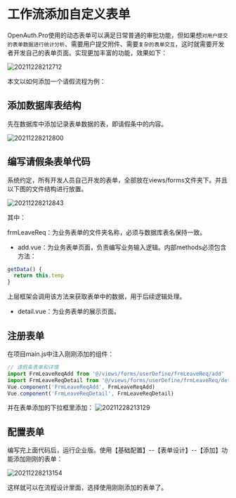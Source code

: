 # 工作流添加自定义表单

OpenAuth.Pro使用的动态表单可以满足日常普通的审批功能，但如果想`对用户提交的表单数据进行统计分析`、需要用户提交附件、需要`复杂的表单交互`，这时就需要开发者开发自己的表单页面。实现更加丰富的功能，效果如下：

![20211228212712](http://img.openauth.net.cn/20211228212712.png)

本文以如何添加一个请假流程为例：

## 添加数据库表结构

先在数据库中添加记录表单数据的表，即请假条中的内容。

![20211228212800](http://img.openauth.net.cn/20211228212800.png)


## 编写请假条表单代码

系统约定，所有开发人员自己开发的表单，全部放在views/forms文件夹下。并且以下图的文件结构进行放置。

![20211228212843](http://img.openauth.net.cn/20211228212843.png)

其中：

frmLeaveReq：为业务表单的文件夹名称，必须与数据库表名保持一致。

* add.vue：为业务表单页面，负责编写业务输入逻辑。内部methods必须包含方法：

```javascript
getData() {
  return this.temp
}
```

上层框架会调用该方法来获取表单中的数据，用于后续逻辑处理。

* detail.vue：为业务表单的展示页面。

## 注册表单
在项目main.js中注入刚刚添加的组件：

```javascript
// 请假条表单和详情
import FrmLeaveReqAdd from '@/views/forms/userDefine/frmLeaveReq/add'
import FrmLeaveReqDetail from '@/views/forms/userDefine/frmLeaveReq/detail'
Vue.component('FrmLeaveReqAdd', FrmLeaveReqAdd)
Vue.component('FrmLeaveReqDetail', FrmLeaveReqDetail)
```

并在表单添加的下拉框里添加：
![20211228213129](http://img.openauth.net.cn/20211228213129.png)

## 配置表单

编写完上面代码后，运行企业版。使用【基础配置】--【表单设计】--【添加】功能添加刚刚的表单：

![20211228213154](http://img.openauth.net.cn/20211228213154.png)

这样就可以在流程设计里面，选择使用刚刚添加的表单了。